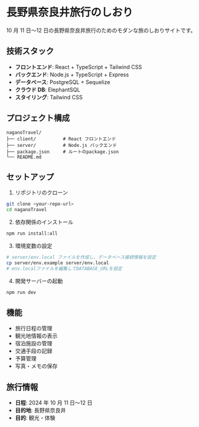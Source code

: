 # 長野県奈良井旅行のしおり

10 月 11 日〜12 日の長野県奈良井旅行のためのモダンな旅のしおりサイトです。

## 技術スタック

- **フロントエンド**: React + TypeScript + Tailwind CSS
- **バックエンド**: Node.js + TypeScript + Express
- **データベース**: PostgreSQL + Sequelize
- **クラウド DB**: ElephantSQL
- **スタイリング**: Tailwind CSS

## プロジェクト構成

```
naganoTravel/
├── client/          # React フロントエンド
├── server/          # Node.js バックエンド
├── package.json     # ルートのpackage.json
└── README.md
```

## セットアップ

1. リポジトリのクローン

```bash
git clone <your-repo-url>
cd naganoTravel
```

2. 依存関係のインストール

```bash
npm run install:all
```

3. 環境変数の設定

```bash
# server/env.local ファイルを作成し、データベース接続情報を設定
cp server/env.example server/env.local
# env.localファイルを編集してDATABASE_URLを設定
```

4. 開発サーバーの起動

```bash
npm run dev
```

## 機能

- 旅行日程の管理
- 観光地情報の表示
- 宿泊施設の管理
- 交通手段の記録
- 予算管理
- 写真・メモの保存

## 旅行情報

- **日程**: 2024 年 10 月 11 日〜12 日
- **目的地**: 長野県奈良井
- **目的**: 観光・体験
